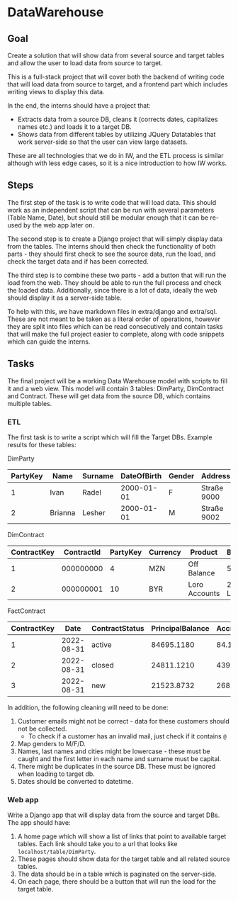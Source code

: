 # DataWarehouse

## Goal

Create a solution that will show data from several source and target tables and allow the user to load data from source to target.

This is a full-stack project that will cover both the backend of writing code that will load data from source to target, and a frontend part which includes writing views to display this data.

In the end, the interns should have a project that:
 - Extracts data from a source DB, cleans it (corrects dates, capitalizes names etc.) and loads it to a target DB.
 - Shows data from different tables by utilizing JQuery Datatables that work server-side so that the user can view large datasets.

These are all technologies that we do in IW, and the ETL process is similar although with less edge cases, so it is a nice introduction to how IW works.

## Steps

The first step of the task is to write code that will load data. This should work as an independent script that can be run with several parameters (Table Name, Date), but should still be modular enough that it can be re-used by the web app later on.

The second step is to create a Django project that will simply display data from the tables. The interns should then check the functionality of both parts - they should first check to see the source data, run the load, and check the target data and if has been corrected.

The third step is to combine these two parts - add a button that will run the load from the web. They should be able to run the full process and check the loaded data. Additionally, since there is a lot of data, ideally the web should display it as a server-side table.

To help with this, we have markdown files in extra/django and extra/sql. These are not meant to be taken as a literal order of operations, however they are split into files which can be read consecutively and contain tasks that will make the full project easier to complete, along with code snippets which can guide the interns.

## Tasks

The final project will be a working Data Warehouse model with scripts to fill it and a web view. This model will contain 3 tables: DimParty, DimContract and Contract. These will get data from the source DB, which contains multiple tables.

### ETL

The first task is to write a script which will fill the Target DBs. Example results for these tables:


DimParty

|PartyKey  |Name       |Surname  |DateOfBirth  |Gender  |Address      |PostalCode  |CityName     |RegionName       |Country  |Email              |
|----------|-----------|---------|-------------|--------|-------------|------------|-------------|-----------------|---------|-------------------|
|1         |Ivan       |Radel    |2000-01-01   |F       |Straße 9000  |0000        |Babenhausen  |germany - west   |Germany  |ivan@radel.com     |
|2         |Brianna    |Lesher   |2000-01-01   |M       |Straße 9002  |0000        |Frankfurt    |germany - west   |Germany  |brianna@lesher.com |


DimContract

|ContractKey  |ContractId  |PartyKey  |Currency  |Product             |BranchName       |OpeningDate   |ClosingDate|
|-------------|------------|----------|----------|--------------------|-----------------|--------------|-----------|
|1            |000000000   |4         |MZN       |Off Balance         |511 - Berlin     |2021-12-01    |2025-03-31 |
|2            |000000001   |10        |BYR       |Loro Accounts       |273 - Leipzig    |2021-02-01    |2025-01-31 |


FactContract

|ContractKey  |Date        |ContractStatus  |PrincipalBalance  |AccruedInterestBalance  |InterestRate|
|-------------|------------|----------------|------------------|------------------------|------------|
|1            |2022-08-31  |active          |84695.1180        |84.1076                 |10.6731     |
|2            |2022-08-31  |closed          |24811.1210        |439.2423                |3.2365      |
|3            |2022-08-31  |new             |21523.8732        |268.2366                |7.9170      |


In addition, the following cleaning will need to be done:

1. Customer emails might not be correct - data for these customers should not be collected.
    - To check if a customer has an invalid mail, just check if it contains `@`
2. Map genders to M/F/D.
3. Names, last names and cities might be lowercase - these must be caught and the first letter in each name and surname must be capital.
4. There might be duplicates in the source DB. These must be ignored when loading to target db.
5. Dates should be converted to datetime.

### Web app

Write a Django app that will display data from the source and target DBs. The app should have:

1. A home page which will show a list of links that point to available target tables. Each link should take you to a url that looks like `localhost/table/DimParty`.
2. These pages should show data for the target table and all related source tables.
3. The data should be in a table which is paginated on the server-side.
4. On each page, there should be a button that will run the load for the target table.
